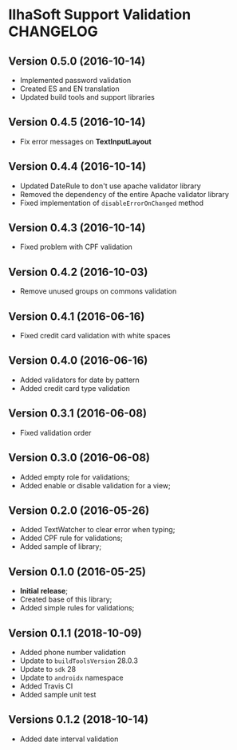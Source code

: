# IlhaSoft Support Validation CHANGELOG

## Version 0.5.0 (2016-10-14)

* Implemented password validation
* Created ES and EN translation
* Updated build tools and support libraries

## Version 0.4.5 (2016-10-14)

* Fix error messages on **TextInputLayout**
## Version 0.4.4 (2016-10-14)

* Updated DateRule to don't use apache validator library
* Removed the dependency of the entire Apache validator library
* Fixed implementation of `disableErrorOnChanged` method

## Version 0.4.3 (2016-10-14)

* Fixed problem with CPF validation

## Version 0.4.2 (2016-10-03)

* Remove unused groups on commons validation

## Version 0.4.1 (2016-06-16)

* Fixed credit card validation with white spaces

## Version 0.4.0 (2016-06-16)

* Added validators for date by pattern
* Added credit card type validation

## Version 0.3.1 (2016-06-08)

* Fixed validation order

## Version 0.3.0 (2016-06-08)

* Added empty role for validations;
* Added enable or disable validation for a view;

## Version 0.2.0 (2016-05-26)

* Added TextWatcher to clear error when typing;
* Added CPF rule for validations;
* Added sample of library;

## Version 0.1.0 (2016-05-25)

* **Initial release**;
* Created base of this library;
* Added simple rules for validations;

## Version 0.1.1 (2018-10-09)

* Added phone number validation
* Update to `buildToolsVersion` 28.0.3
* Update to `sdk` 28
* Update to `androidx` namespace
* Added Travis CI
* Added sample unit test

## Versions 0.1.2 (2018-10-14)

* Added date interval validation
